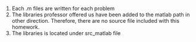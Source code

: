 1. Each .m files are written for each problem 
2. The libraries professor offered us have been added to the matlab path in other direction.
   Therefore, there are no source file included with this homework. 
3. The libraries is located under src_matlab file 

